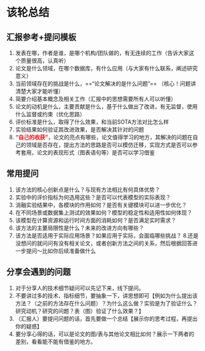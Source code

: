 # 该轮总结

## 汇报参考+提问模板

1. 发表在哪，作者是谁，是哪个机构/团队做的，有无连续的工作（告诉大家这个质量很高，认真听）
2. 论文是什么领域，在哪个数据库，有什么应用（与大家有什么联系，阐述研究意义）
3. 当前领域存在的挑战是什么，==“论文解决的是什么问题”== （核心！问题讲清楚大家才能听懂）
4. 简要介绍基本概念及相关工作（汇报中的思想需要所有人可以听懂）
5. 论文的动机是什么，主要贡献是什么，基于什么做出了改进，有无监督，使用什么监督或约束（优化思路）
6. 评价标准是什么，取得了什么效果，和当前SOTA方法对比怎么样
7. 实验结果如何验证其改进效果，是否解决其针对的问题
8. **<font color="red">“自己的收获”</font>**，论文的亮点有哪些，论文值得学习的地方，其解决的问题在自己的领域是否存在，提出方法的思路是否可以模仿迁移，实现方式是否可以参考套用，论文的表现形式（图表语句等）是否可以学习借鉴


## 常用提问

1. 该方法的核心创新点是什么？与现有方法相比有何具体优势？
2. 实验中的评价指标为何选用这些？是否可以代表模型的实际表现？
3. 消融实验结果中，各模块的作用如何？是否有关键模块可以进一步优化？
4. 在不同场景或数据集上测试的效果如何？模型的稳定性和适用性如何体现？
5. 该模型在计算资源和运行时间方面的消耗如何？是否满足实时需求？
6. 该方法的主要局限性是什么？未来的改进方向有哪些？
7. 该方法是否适用于实际应用场景？如果应用于实际，会面临哪些挑战？
8.还是没想问的就问问有没有相关论文，或者创新方法之间的关系，然后根据回答进一步提问～比如你后续准备做什么


## 分享会遇到的问题

1. 对于分享人的技术细节疑问可以先记下来，线下提问。
2. 不要讲过多的技术、指标细节，要抽象一下，讲思想即可【例如为什么提出该方法？（之前的方法存在什么问题）？为什么这么做？实验是为了验证什么？研究动机？研究的问题？表（图）验证了什么效果？】
3. （汇报人）要提问问题的话，首先要做一个总结【展示你的思考过程，再提出你的疑惑】
4. 要分享心得的话，可以是论文的图/表与其他论文相比如何？展示一下两者的差别，看看能不能有借鉴的地方。
